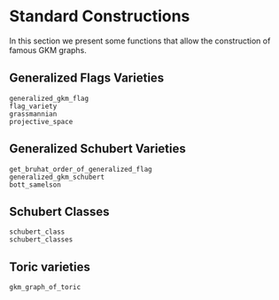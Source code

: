# Standard Constructions

In this section we present some functions that allow the construction of famous GKM graphs.

## Generalized Flags Varieties

```@docs
generalized_gkm_flag
flag_variety
grassmannian
projective_space
```

## Generalized Schubert Varieties
```@docs
get_bruhat_order_of_generalized_flag
generalized_gkm_schubert
bott_samelson
```
## Schubert Classes
```@docs
schubert_class
schubert_classes
```

## Toric varieties

```@docs
gkm_graph_of_toric
```